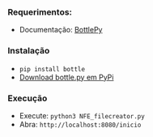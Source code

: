 ### Requerimentos:

* Documentação: [BottlePy](https://bottlepy.org)
  
### Instalação
* ```pip install bottle```
* [Download bottle.py em PyPi](https://pypi.python.org/pypi/bottle)

### Execução 
* Execute: ```python3 NFE_filecreator.py```
* Abra: ```http://localhost:8080/inicio```